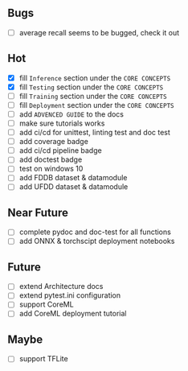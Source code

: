 ## Bugs
- [ ] average recall seems to be bugged, check it out

## Hot
- [x] fill `Inference` section under the `CORE CONCEPTS`
- [x] fill `Testing` section under the `CORE CONCEPTS`
- [ ] fill `Training` section under the `CORE CONCEPTS`
- [ ] fill `Deployment` section under the `CORE CONCEPTS`
- [ ] add `ADVENCED GUIDE` to the docs
- [ ] make sure tutorials works
- [ ] add ci/cd for unittest, linting test and doc test
- [ ] add coverage badge
- [ ] add ci/cd pipeline badge
- [ ] add doctest badge
- [ ] test on windows 10
- [ ] add FDDB dataset & datamodule
- [ ] add UFDD dataset & datamodule

## Near Future
- [ ] complete pydoc and doc-test for all functions
- [ ] add ONNX & torchscipt deployment notebooks

## Future
- [ ] extend Architecture docs
- [ ] extend pytest.ini configuration
- [ ] support CoreML
- [ ] add CoreML deployment tutorial

## Maybe
- [ ] support TFLite

